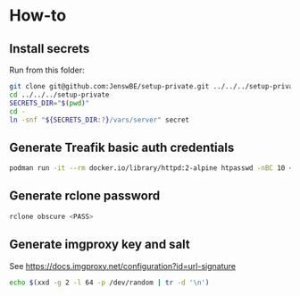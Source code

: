 # How-to

## Install secrets

Run from this folder:

```bash
git clone git@github.com:JenswBE/setup-private.git ../../../setup-private
cd ../../../setup-private
SECRETS_DIR="$(pwd)"
cd -
ln -snf "${SECRETS_DIR:?}/vars/server" secret
```

## Generate Treafik basic auth credentials

```bash
podman run -it --rm docker.io/library/httpd:2-alpine htpasswd -nBC 10 <USERNAME>
```

## Generate rclone password

```bash
rclone obscure <PASS>
```

## Generate imgproxy key and salt

See https://docs.imgproxy.net/configuration?id=url-signature

```bash
echo $(xxd -g 2 -l 64 -p /dev/random | tr -d '\n')
```
